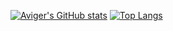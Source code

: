 [![Aviger's GitHub stats](https://github-readme-stats.vercel.app/api?username=avigeris&hide=contribs,prs,stars,issues&show_icons=true&theme=nord&hide_title=true&include_all_commits=true&count_private=true&bg_color=0d1117&hide_border=true&line_height=60)](https://github.com/anuraghazra/github-readme-stats)
[![Top Langs](https://github-readme-stats.vercel.app/api/top-langs/?username=avigeris&layout=compact&theme=nord&hide=javascript,html&bg_color=0d1117&hide_border=true)](https://github.com/anuraghazra/github-readme-stats)
